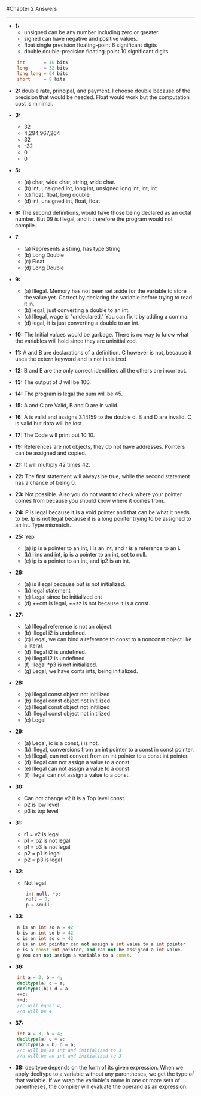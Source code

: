 #Chapter 2 Answers
____________
* __1:__
	 + unsigned can be any number including zero or greater. 
	 + signed can have negative and positive values. 
	 + float single precision floating-point 6 significant digits
	 + double double-precision floating-point 10 significant digits

```c++
	int       = 16 bits
    long 	  = 32 bits
	long long = 64 bits
	short     = 8 bits  
```


* __2:__ double rate, principal, and payment.  I choose double because of the precision that would be needed. Float would work but the computation cost is minimal.

* __3:__  
	+ 32
	+ 4,294,967,264
	+ 32
	+ -32
	+  0
	+  0

* __5:__ 
	+ (a) char, wide char, string, wide char. 
	+ (b) int,  unsigned int, long int,  unsigned long int, int, int
	+ (c) float, float, long double
	+ (d) int, unsigned int, float, float

* __6:__ The second definitions, would have those being declared as an octal number.  But 09 is illegal, and it therefore the program would not compile. 

* __7:__ 
	+ (a) Represents a string, has type String
	+ (b) Long Double
	+ (c) Float
	+ (d) Long Double

* __9:__ 
	+ (a) Illegal. Memory has not been set aside for the variable to store the value yet. Correct by declaring the variable before trying to read it in. 
	+ (b) legal, just converting a double to an int.
	+ (c) Illegal, wage is "undeclared." You can fix it by adding a comma.
	+ (d) legal, it is just converting a double to an int. 

* __10:__ The Initial values would be garbage.  There is no way to know what the variables will hold since they are uninitialized. 

* __11:__ A and B are declarations of a definition. C however is not, because it uses the extern keyword and is not initialized. 

* __12:__ B and E are the only correct identifiers all the others are incorrect. 

* __13:__ The output of J will be 100.

* __14:__ The program is legal the sum will be 45. 

* __15:__ A and C are Valid, B and D are in valid. 

* __16:__ A is valid and assigns 3.14159 to the double d.  B and D are invalid.  C is valid but data will be lost 

* __17:__ The Code will print out 10 10. 


* __19:__ References are not objects, they do not have addresses. Pointers can be assigned and copied.

* __21:__ It will multiply 42 times 42. 

* __22:__ The first statement will always be true, while the second statement has a chance of being 0.

* __23:__ Not possible. Also you do not want to check where your pointer comes from because you should know where it comes from. 

* __24:__ P is legal because it is a void pointer and that can be what it needs to be.  lp is not legal because  it is a long pointer trying to be assigned to an int.  Type mismatch. 

* __25:__ Yep
	+ (a) ip is a pointer to an int, i is an int, and r is a reference to an i. 
	+ (b) i ins and int, ip is a pointer to an int, set to null.
	+ (c) ip is a pointer to an int, and ip2 is an int. 

* __26:__  
	+ (a) is illegal because buf is not initialized. 
	+ (b) legal statement
	+ (c) Legal since be initialized cnt
	+ (d) ++cnt is legal, ++sz is not because it is a const. 

* __27:__
	+ (a) Illegal reference is not an object. 
	+ (b) Illegal i2 is undefined. 
	+ (c) Legal, we can bind a reference to const to a nonconst object like a literal. 
	+ (d) Illegal i2 is undefined. 
	+ (e) Illegal i2 is undefined
	+ (f) Illegal *p3 is not initialized. 
	+ (g) Legal, we have conts ints, being initialized. 

* __28:__
	+ (a) Illegal const object not initilized
	+ (b) Illegal const object not initilized
	+ (c) Illegal const object not initilized
	+ (d) Illegal const object not initilized
	+ (e) Legal

* __29:__
	+ (a) Legal, ic is a const, i is not. 
	+ (b) Illegal, conversions from an int pointer to a const in const pointer. 
	+ (c) Illegal, can not convert from an int pointer to a const int pointer. 
	+ (d) Illegal can not assign a value to a const. 
	+ (e) Illegal can not assign a value to a const. 
	+ (f) Illegal can not assign a value to a const. 

* __30:__
	+ Can not change v2 it is a Top level const. 
	+ p2 is low level
	+ p3 is top level

* __31:__
	+ r1 = v2 is legal
	+ p1 = p2 is not legal
	+ p1 = p3 is not legal
	+ p2 = p1 is legal
	+ p2 = p3 is legal

* __32:__ 
 	+ Not legal
 	```c++
 		int null, *p;
		null = 0;
		p = &null;
	```
* __33:__ 
```c++
	a is an int so a = 42
	b is an int so b = 42
	c is an int so c = 42
	d is an int pointer can not assign a int value to a int pointer. 
	e is a const int pointer, and can not be assigned a int value. 
	g You can not assign a variable to a const. 
```
* __36:__ 
```c++
	int a = 3, b = 4;
	decltype(a) c = a;
	decltype((b)) d = a
	++c;
	++d;
	//c will equal 4, 
	//d will be 4 
```
* __37:__ 
```c++
	int a = 3, b = 4;
	decltype(a) c = a;
	decltype(a = b) d = a;
	//c will be an int and initialized to 3
	//d will be an int and initialized to 3
```

* __38:__ decltype depends on the form of its given expression.  When we apply decltype to a variable without any parentheses, we get the type of that variable. If we wrap the variable's name in one or more sets of parentheses, the compiler will evaluate the operand as an expression.

